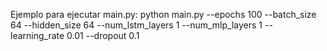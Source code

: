 Ejemplo para ejecutar main.py:
python main.py --epochs 100 --batch_size 64 --hidden_size 64 --num_lstm_layers 1 --num_mlp_layers 1 --learning_rate 0.01 --dropout 0.1